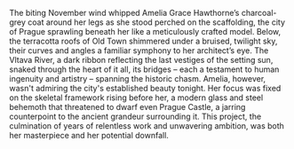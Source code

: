 The biting November wind whipped Amelia Grace Hawthorne’s charcoal-grey coat around her legs as she stood perched on the scaffolding, the city of Prague sprawling beneath her like a meticulously crafted model.  Below, the terracotta roofs of Old Town shimmered under a bruised, twilight sky, their curves and angles a familiar symphony to her architect’s eye.  The Vltava River, a dark ribbon reflecting the last vestiges of the setting sun, snaked through the heart of it all, its bridges – each a testament to human ingenuity and artistry – spanning the historic chasm.  Amelia, however, wasn't admiring the city's established beauty tonight.  Her focus was fixed on the skeletal framework rising before her, a modern glass and steel behemoth that threatened to dwarf even Prague Castle, a jarring counterpoint to the ancient grandeur surrounding it.  This project, the culmination of years of relentless work and unwavering ambition, was both her masterpiece and her potential downfall.
